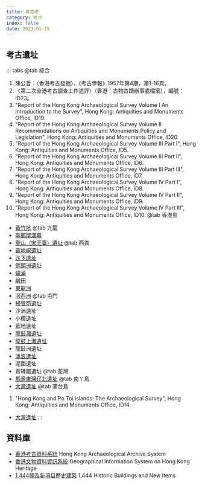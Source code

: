 ```yaml
---
title: 考古學
category: 考古
index: false
date: 2023-01-15
---
```

<adsense></adsense>

## 考古遺址
::: tabs
@tab 綜合
1. 陳公哲：〈香港考古發掘〉，《考古學報》1957年第4期，第1-16頁。
2. 〈第二次全港考古調查工作述評〉（香港：古物古蹟辦事處檔案），編號：ID23。
3. "Report of the Hong Kong Archaeological Survey Volume I An Introduction to the Survey", Hong Kong: Antiquities and Monuments Office, ID19.
4. "Report of the Hong Kong Archaeological Survey Volume II Recommendations on Antiquities and Monuments Policy and Legislation", Hong Kong: Antiquities and Monuments Office, ID20.
5. "Report of the Hong Kong Archaeological Survey Volume III Part I", Hong Kong: Antiquities and Monuments Office, ID5.
6. "Report of the Hong Kong Archaeological Survey Volume III Part II", Hong Kong: Antiquities and Monuments Office, ID6.
7. "Report of the Hong Kong Archaeological Survey Volume III Part III", Hong Kong: Antiquities and Monuments Office, ID7.
8. "Report of the Hong Kong Archaeological Survey Volume IV Part I", Hong Kong: Antiquities and Monuments Office, ID8.
9. "Report of the Hong Kong Archaeological Survey Volume IV Part II", Hong Kong: Antiquities and Monuments Office, ID9.
10. "Report of the Hong Kong Archaeological Survey Volume IV Part III", Hong Kong: Antiquities and Monuments Office, ID10.
@tab 香港島
- [黃竹坑](wong-chuk-hang-hong-kong-island.md)
@tab 九龍
- [李鄭屋漢墓](lei-cheng-uk-han-tomb-kowloon.md)
- [聖山（宋王臺）遺址](sacred-hill-site-kowloon.md)
@tab 西貢
- [黃地峒遺址](wong-tei-tung-sai-kung.md)
- [沙下遺址](sha-ha-sai-kung.md)
- [佛頭洲遺址](junk-island-site-sai-kung.md)
- [蠔涌](ho-chung-sai-kung.md)
- [鹹田](ham-tin-sai-kung.md)
- [東龍洲](tung-lung-chau-sai-kung.md)
- [滘西洲](kau-sai-chau-sai-kung.md)
@tab 屯門
- [掃管笏遺址](so-kwun-wat-tuen-mun.md)
- 沙洲遺址
- 小欖遺址
- 藍地遺址
- [龍鼓灘遺址](lung-kwu-tan-tuen-mun.md)
- [龍鼓上灘遺址](lung-kwu-sheung-tan-tuen-mun.md)
- 龍鼓洲遺址
- [湧浪遺址](yung-long-tun-mun.md)
- 泥圍遺址
- 青磚圍遺址
@tab 荃灣
- [馬灣東灣仔北遺址](tung-wan-tsai-north-ma-wan-island-tsuen-wan.md)
@tab 南丫島
- [大灣遺址](tai-wan-site-lamma-island.md)
@tab 蒲台島
1. "Hong Kong and Po Toi Islands: The Archaeological Survey", Hong Kong: Antiquities and Monuments Office, ID14.
- [大灣遺址](tai-wan-site-po-toi.md)
:::
## 資料庫
- [香港考古資料系統](https://hkaas.amo.gov.hk/hkaas/main.jsp?lang=2) Hong Kong Archaeological Archive System
- [香港文物資料資訊系統](https://gish.amo.gov.hk/internet/index.html?lang=zh-hk) Geographical Information System on Hong Kong Heritage
- [1,444幢及新項目歷史建築](https://www.aab.gov.hk/tc/historic-buildings/search-for-information-on-individual-buildings/index.html) 1,444 Historic Buildings and New Items
